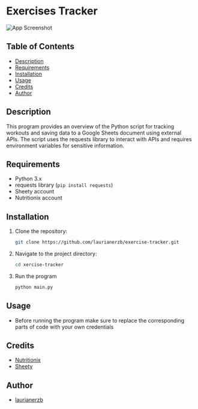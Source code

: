 # Exercises Tracker

![App Screenshot]()

## Table of Contents

- [Description](#description)
- [Requirements](#requirements)
- [Installation](#installation)
- [Usage](#usage)
- [Credits](#credits)
- [Author](#author)

## Description
This program provides an overview of the Python script for tracking workouts 
and saving data to a Google Sheets document using external APIs. The script uses the 
requests library to interact with APIs and requires environment variables for sensitive 
information.

## Requirements
- Python 3.x
- requests library (`pip install requests`)
- Sheety account
- Nutritionix account

## Installation
1. Clone the repository:
   ```bash
   git clone https://github.com/laurianerzb/exercise-tracker.git
2. Navigate to the project directory:
   ```bash 
   cd xercise-tracker
3. Run the program
   ```bash
   python main.py

## Usage
- Before running the program make sure to replace the corresponding parts of code
with your own credentials

## Credits
- [Nutritionix](https://www.nutritionix.com/business/api)
- [Sheety](https://sheety.co/)

## Author
- [laurianerzb](https://github.com/laurianerzb)

